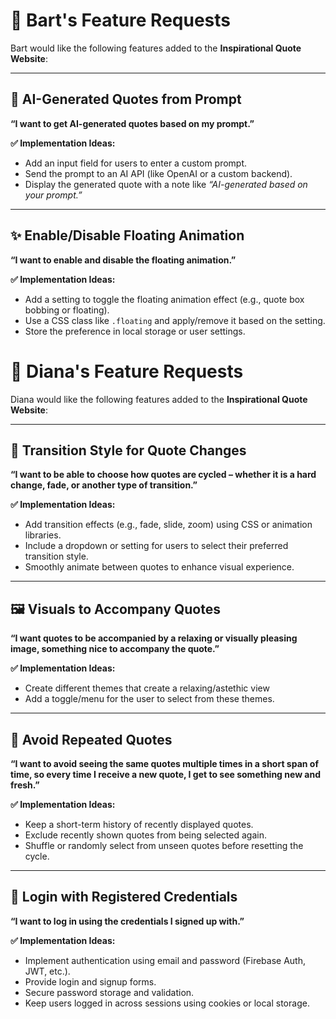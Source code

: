 # 👨 Bart's Feature Requests

Bart would like the following features added to the **Inspirational Quote Website**:

---

## 🤖 AI-Generated Quotes from Prompt  
**“I want to get AI-generated quotes based on my prompt.”**

**✅ Implementation Ideas:**
- Add an input field for users to enter a custom prompt.
- Send the prompt to an AI API (like OpenAI or a custom backend).
- Display the generated quote with a note like _“AI-generated based on your prompt.”_

---

## ✨ Enable/Disable Floating Animation  
**“I want to enable and disable the floating animation.”**

**✅ Implementation Ideas:**
- Add a setting to toggle the floating animation effect (e.g., quote box bobbing or floating).
- Use a CSS class like `.floating` and apply/remove it based on the setting.
- Store the preference in local storage or user settings.





# 👩 Diana's Feature Requests

Diana would like the following features added to the **Inspirational Quote Website**:

---

## 🔄 Transition Style for Quote Changes  
**“I want to be able to choose how quotes are cycled – whether it is a hard change, fade, or another type of transition.”**

**✅ Implementation Ideas:**
- Add transition effects (e.g., fade, slide, zoom) using CSS or animation libraries.
- Include a dropdown or setting for users to select their preferred transition style.
- Smoothly animate between quotes to enhance visual experience.

---

## 🖼️ Visuals to Accompany Quotes  
**“I want quotes to be accompanied by a relaxing or visually pleasing image, something nice to accompany the quote.”**

**✅ Implementation Ideas:**
- Create different themes that create a relaxing/astethic view
- Add a toggle/menu for the user to select from these themes.

---

## 🔁 Avoid Repeated Quotes  
**“I want to avoid seeing the same quotes multiple times in a short span of time, so every time I receive a new quote, I get to see something new and fresh.”**

**✅ Implementation Ideas:**
- Keep a short-term history of recently displayed quotes.
- Exclude recently shown quotes from being selected again.
- Shuffle or randomly select from unseen quotes before resetting the cycle.

---

## 🔐 Login with Registered Credentials  
**“I want to log in using the credentials I signed up with.”**

**✅ Implementation Ideas:**
- Implement authentication using email and password (Firebase Auth, JWT, etc.).
- Provide login and signup forms.
- Secure password storage and validation.
- Keep users logged in across sessions using cookies or local storage.
